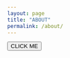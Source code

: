 ```yaml
---
layout: page
title: "ABOUT"
permalink: /about/
---
```


<button id="myButton">CLICK ME</button>

<script>
var button = document.getElementById('myButton');
button.addEventListener('click', function() { alert('oh hello'); });
</script>
